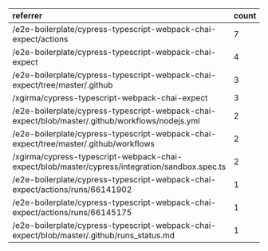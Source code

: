 | referrer                                                                                         | count | uniques |
| :----------------------------------------------------------------------------------------------- | :---- | :------ |
| /e2e-boilerplate/cypress-typescript-webpack-chai-expect/actions                                  | 7     | 1       |
| /e2e-boilerplate/cypress-typescript-webpack-chai-expect                                          | 4     | 1       |
| /e2e-boilerplate/cypress-typescript-webpack-chai-expect/tree/master/.github                      | 3     | 1       |
| /xgirma/cypress-typescript-webpack-chai-expect                                                   | 3     | 1       |
| /e2e-boilerplate/cypress-typescript-webpack-chai-expect/blob/master/.github/workflows/nodejs.yml | 2     | 1       |
| /e2e-boilerplate/cypress-typescript-webpack-chai-expect/tree/master/.github/workflows            | 2     | 1       |
| /xgirma/cypress-typescript-webpack-chai-expect/blob/master/cypress/integration/sandbox.spec.ts   | 2     | 1       |
| /e2e-boilerplate/cypress-typescript-webpack-chai-expect/actions/runs/66141902                    | 1     | 1       |
| /e2e-boilerplate/cypress-typescript-webpack-chai-expect/actions/runs/66145175                    | 1     | 1       |
| /e2e-boilerplate/cypress-typescript-webpack-chai-expect/blob/master/.github/runs_status.md       | 1     | 1       |